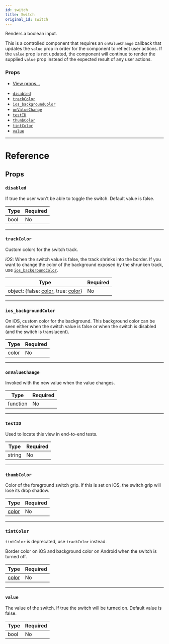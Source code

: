 ```yaml
---
id: switch
title: Switch
original_id: switch
---
```


Renders a boolean input.

This is a controlled component that requires an `onValueChange` callback that updates the `value` prop in order for the component to reflect user actions. If the `value` prop is not updated, the component will continue to render the supplied `value` prop instead of the expected result of any user actions.

### Props

- [View props...](view.md#props)

* [`disabled`](switch.md#disabled)
* [`trackColor`](switch.md#trackColor)
* [`ios_backgroundColor`](switch.md#ios_backgroundColor)
* [`onValueChange`](switch.md#onvaluechange)
* [`testID`](switch.md#testid)
* [`thumbColor`](switch.md#thumbColor)
* [`tintColor`](switch.md#tintcolor)
* [`value`](switch.md#value)

---

# Reference

## Props

### `disabled`

If true the user won't be able to toggle the switch. Default value is false.

| Type | Required |
| ---- | -------- |
| bool | No       |

---

### `trackColor`

Custom colors for the switch track.

_iOS_: When the switch value is false, the track shrinks into the border. If you want to change the color of the background exposed by the shrunken track, use [`ios_backgroundColor`](switch.md#ios_backgroundColor).

| Type                                                          | Required |
| ------------------------------------------------------------- | -------- |
| object: {false: [color](colors.md), true: [color](colors.md)} | No       |

---

### `ios_backgroundColor`

On iOS, custom color for the background. This background color can be seen either when the switch value is false or when the switch is disabled (and the switch is translucent).

| Type               | Required |
| ------------------ | -------- |
| [color](colors.md) | No       |

---

### `onValueChange`

Invoked with the new value when the value changes.

| Type     | Required |
| -------- | -------- |
| function | No       |

---

### `testID`

Used to locate this view in end-to-end tests.

| Type   | Required |
| ------ | -------- |
| string | No       |

---

### `thumbColor`

Color of the foreground switch grip. If this is set on iOS, the switch grip will lose its drop shadow.

| Type               | Required |
| ------------------ | -------- |
| [color](colors.md) | No       |

---

### `tintColor`

`tintColor` is deprecated, use `trackColor` instead.

Border color on iOS and background color on Android when the switch is turned off.

| Type               | Required |
| ------------------ | -------- |
| [color](colors.md) | No       |

---

### `value`

The value of the switch. If true the switch will be turned on. Default value is false.

| Type | Required |
| ---- | -------- |
| bool | No       |
